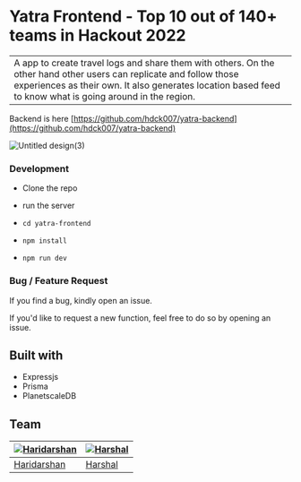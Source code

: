 # Yatra Frontend - Top 10 out of 140+ teams in Hackout 2022
<table>
<tr>
<td>
  A app to create travel logs and share them with others. On the other hand other users can replicate and follow those experiences as their own. It also generates location based feed to know what is going around in the region.
</td>
</tr>
</table>

Backend is here [https://github.com/hdck007/yatra-backend](https://github.com/hdck007/yatra-backend)

![Untitled design(3)](https://user-images.githubusercontent.com/68905333/199245565-a65fd263-9869-456a-aafd-1710e3361126.png)


### Development
- Clone the repo
- run the server
 - ``` cd yatra-frontend ```
 
 - ``` npm install ```
 
 - ``` npm run dev ```
 
### Bug / Feature Request

If you find a bug, kindly open an issue.

If you'd like to request a new function, feel free to do so by opening an issue.


## Built with 
- Expressjs
- Prisma
- PlanetscaleDB

## Team

[![Haridarshan](https://avatars.githubusercontent.com/u/68905333?v=3&s=144)](https://github.com/hdck007)  | [![Harshal](https://avatars.githubusercontent.com/u/65395607?v=3&s=144)](https://github.com/harshalkaigaonkar)
---|---
[Haridarshan](https://github.com/hdck007) |[Harshal](https://github.com/harshalkaigaonkar)



